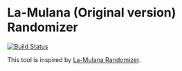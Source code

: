 La-Mulana (Original version) Randomizer
====

[![Build Status](https://travis-ci.org/progre/lmorandomizer.svg?branch=master)](https://travis-ci.org/progre/lmorandomizer)

This tool is inspired by [La-Mulana Randomizer](https://github.com/thezerothcat/LaMulanaRandomizer/wiki).
